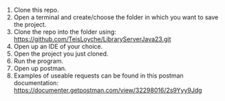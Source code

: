 1. Clone this repo.
2. Open a terminal and create/choose the folder in which you want to save the project.
3. Clone the repo into the folder using: https://github.com/TeisLoyche/LibraryServerJava23.git
4. Open up an IDE of your choice. 
5. Open the project you just cloned.
6. Run the program.
7. Open up postman.
8. Examples of useable requests can be found in this postman documentation: https://documenter.getpostman.com/view/32298016/2s9Yyy9Jdg
